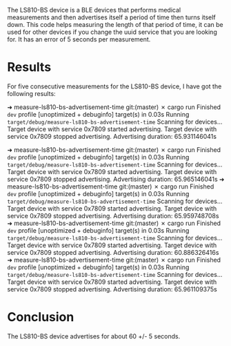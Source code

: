 The LS810-BS device is a BLE devices that performs medical measurements and then advertises itself a period of time then turns itself down. This code helps measuring the length of that period of time, it can be used for other devices if you change the uuid service that you are looking for. It has an error of 5 seconds per measurement.

# Results
For five consecutive measurements for the LS810-BS device, I have got the following results:

➜  measure-ls810-bs-advertisement-time git:(master) ✗ cargo run
    Finished `dev` profile [unoptimized + debuginfo] target(s) in 0.03s
     Running `target/debug/measure-ls810-bs-advertisement-time`
Scanning for devices...
Target device with service 0x7809 started advertising.
Target device with service 0x7809 stopped advertising.
Advertising duration: 65.931146041s

➜  measure-ls810-bs-advertisement-time git:(master) ✗ cargo run
    Finished `dev` profile [unoptimized + debuginfo] target(s) in 0.03s
     Running `target/debug/measure-ls810-bs-advertisement-time`
Scanning for devices...
Target device with service 0x7809 started advertising.
Target device with service 0x7809 stopped advertising.
Advertising duration: 65.965146041s
➜  measure-ls810-bs-advertisement-time git:(master) ✗ cargo run
    Finished `dev` profile [unoptimized + debuginfo] target(s) in 0.03s
     Running `target/debug/measure-ls810-bs-advertisement-time`
Scanning for devices...
Target device with service 0x7809 started advertising.
Target device with service 0x7809 stopped advertising.
Advertising duration: 65.959748708s
➜  measure-ls810-bs-advertisement-time git:(master) ✗ cargo run
    Finished `dev` profile [unoptimized + debuginfo] target(s) in 0.03s
     Running `target/debug/measure-ls810-bs-advertisement-time`
Scanning for devices...
Target device with service 0x7809 started advertising.
Target device with service 0x7809 stopped advertising.
Advertising duration: 60.886326416s
➜  measure-ls810-bs-advertisement-time git:(master) ✗ cargo run
    Finished `dev` profile [unoptimized + debuginfo] target(s) in 0.03s
     Running `target/debug/measure-ls810-bs-advertisement-time`
Scanning for devices...
Target device with service 0x7809 started advertising.
Target device with service 0x7809 stopped advertising.
Advertising duration: 65.961109375s

# Conclusion

The LS810-BS device advertises for about 60 +/- 5 seconds. 
